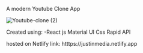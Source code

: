 A modern Youtube Clone App

![Youtube-clone (2)](https://user-images.githubusercontent.com/106402840/197368488-ecf187fe-e1a4-4cd0-b33a-c53ef127c1d4.png)

Created using:
-React js
Material UI
Css
Rapid API

hosted on Netlify
link: htttps://justinmedia.netlify.app
